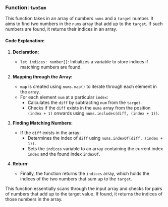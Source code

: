 ### Function: `twoSum`

This function takes in an array of numbers `nums` and a `target` number. It aims to find two numbers in the `nums` array that add up to the `target`. If such numbers are found, it returns their indices in an array.

#### Code Explanation:

1. **Declaration:**

   - `let indices: number[]`: Initializes a variable to store indices if matching numbers are found.

2. **Mapping through the Array:**

   - `map` is created using `nums.map()` to iterate through each element in the array.
   - For each element `num` at a particular `index`:
     - Calculates the `diff` by subtracting `num` from the `target`.
     - Checks if the `diff` exists in the `nums` array from the position `(index + 1)` onwards using `nums.includes(diff, (index + 1))`.

3. **Finding Matching Numbers:**

   - If the `diff` exists in the array:
     - Determines the index of `diff` using `nums.indexOf(diff, (index + 1))`.
     - Sets the `indices` variable to an array containing the current index `index` and the found index `indexOf`.

4. **Return:**
   - Finally, the function returns the `indices` array, which holds the indices of the two numbers that sum up to the `target`.

This function essentially scans through the input array and checks for pairs of numbers that add up to the target value. If found, it returns the indices of those numbers in the array.
